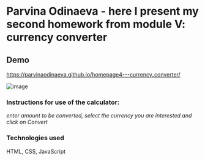 # Parvina Odinaeva - here I present my second homework from module V: currency converter
## Demo
https://parvinaodinaeva.github.io/homepage4---currency_converter/

![image](https://user-images.githubusercontent.com/106914721/173233203-730674ef-2d48-46c9-ae55-2bf8b82c0b65.png)
### Instructions for use of the calculator:
*enter amount to be converted, select the currency you are interested and click on Convert*
### Technologies used
HTML, CSS, JavaScript

